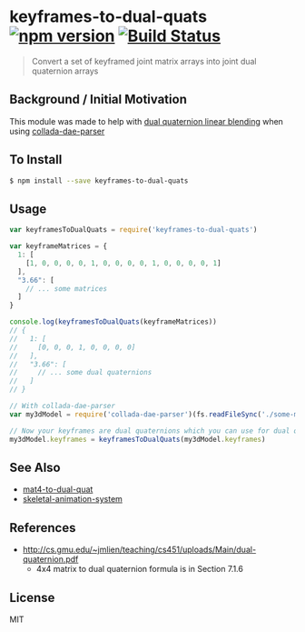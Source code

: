 keyframes-to-dual-quats [![npm version](https://badge.fury.io/js/keyframes-to-dual-quats.svg)](http://badge.fury.io/js/keyframes-to-dual-quats) [![Build Status](https://travis-ci.org/chinedufn/keyframes-to-dual-quats.svg?branch=master)](https://travis-ci.org/chinedufn/keyframes-to-dual-quats)
===============

> Convert a set of keyframed joint matrix arrays into joint dual quaternion arrays

## Background / Initial Motivation

This module was made to help with [dual quaternion linear blending](https://www.cs.utah.edu/~ladislav/kavan07skinning/kavan07skinning.pdf)
when using [collada-dae-parser](https://github.com/chinedufn/collada-dae-parser)

## To Install

```sh
$ npm install --save keyframes-to-dual-quats
```

## Usage

```js
var keyframesToDualQuats = require('keyframes-to-dual-quats')

var keyframeMatrices = {
  1: [
    [1, 0, 0, 0, 0, 1, 0, 0, 0, 0, 1, 0, 0, 0, 0, 1]
  ],
  "3.66": [
    // ... some matrices
  ]
}

console.log(keyframesToDualQuats(keyframeMatrices))
// {
//   1: [
//     [0, 0, 0, 1, 0, 0, 0, 0]
//   ],
//   "3.66": [
//     // ... some dual quaternions
//   ]
// }
```

```js
// With collada-dae-parser
var my3dModel = require('collada-dae-parser')(fs.readFileSync('./some-model.dae'))

// Now your keyframes are dual quaternions which you can use for dual quaternion linear blending
my3dModel.keyframes = keyframesToDualQuats(my3dModel.keyframes)
```

## See Also

- [mat4-to-dual-quat](https://github.com/chinedufn/mat4-to-dual-quat)
- [skeletal-animation-system](https://github.com/chinedufn/skeletal-animation-system)

## References

- http://cs.gmu.edu/~jmlien/teaching/cs451/uploads/Main/dual-quaternion.pdf
  - 4x4 matrix to dual quaternion formula is in Section 7.1.6

## License

MIT
